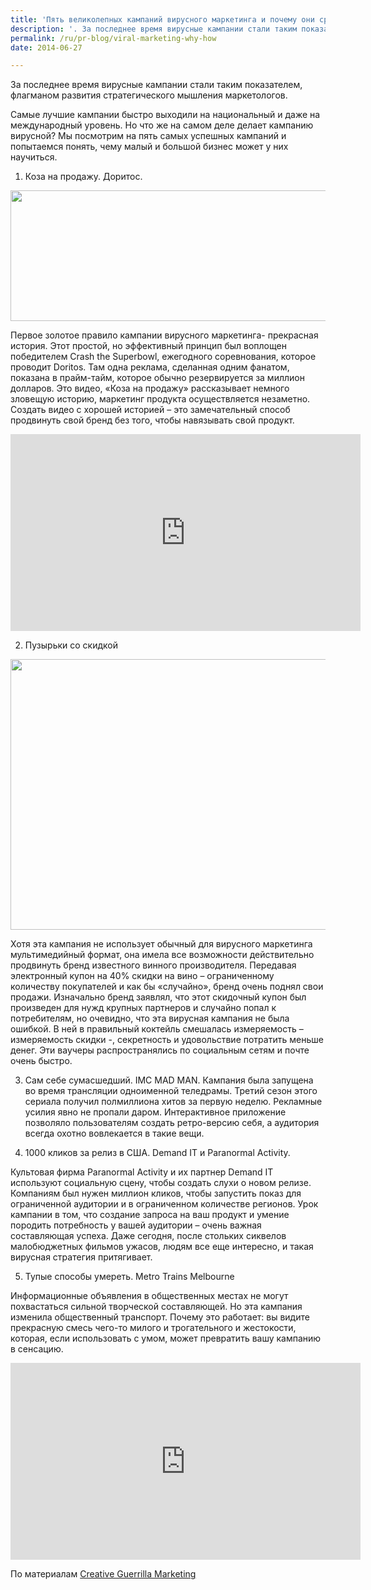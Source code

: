 ```yaml
---
title: 'Пять великолепных кампаний вирусного маркетинга и почему они сработали'
description: '. За последнее время вирусные кампании стали таким показателем, флагманом развития стратегического мышления маркетологов.'
permalink: /ru/pr-blog/viral-marketing-why-how
date: 2014-06-27

---
```


За последнее время вирусные кампании стали таким показателем, флагманом развития стратегического мышления маркетологов.

 Самые лучшие кампании быстро выходили на национальный и даже на международный уровень. Но что же на самом деле делает кампанию вирусной? Мы посмотрим на пять самых успешных кампаний и попытаемся понять, чему малый и большой бизнес может у них научиться.

1.	Коза на продажу. Доритос.

<img src="{{ site.assets }}/upload/viral-marketing-1110x400.jpg" alt="" class="post__img" width="580" height="209">

Первое  золотое правило кампании вирусного маркетинга-  прекрасная история. Этот простой, но эффективный принцип был воплощен победителем Crash the Superbowl, ежегодного соревнования, которое проводит Doritos. Там одна реклама, сделанная одним фанатом, показана в прайм-тайм, которое обычно резервируется за миллион долларов. Это видео, «Коза на продажу» рассказывает немного зловещую историю, маркетинг продукта осуществляется незаметно. Создать видео с хорошей историей – это замечательный способ продвинуть свой бренд без того, чтобы навязывать свой продукт.

<iframe width="560" height="315" src="https://www.youtube.com/embed/4d8ZDSyFS2g" frameborder="0" allowfullscreen></iframe>

2.	Пузырьки со скидкой

<img src="{{ site.assets }}/upload/threshers-e1390885046884.jpg" alt="" class="post__img" width="580" height="433">

Хотя эта кампания не использует обычный для вирусного маркетинга мультимедийный формат, она имела все возможности действительно продвинуть бренд известного винного производителя. Передавая электронный купон на 40% скидки на вино – ограниченному количеству покупателей и как бы «случайно», бренд очень поднял свои продажи. Изначально бренд заявлял, что этот скидочный купон был произведен для нужд крупных партнеров и случайно попал к потребителям, но очевидно, что эта вирусная кампания не была ошибкой. В ней в правильный коктейль смешалась измеряемость – измеряемость скидки -, секретность и удовольствие потратить меньше денег. Эти ваучеры распространялись по социальным  сетям и почте очень быстро.

3.	Сам себе сумасшедший. IMC MAD MAN. Кампания была запущена во время трансляции одноименной теледрамы. Третий сезон этого сериала получил полмиллиона хитов за первую неделю. Рекламные усилия явно не пропали даром. Интерактивное  приложение позволяло пользователям создать ретро-версию себя, а аудитория всегда охотно вовлекается в такие вещи.

4.	1000 кликов за релиз в США. Demand IT и Paranormal Activity.

Культовая фирма Paranormal Activity и их партнер Demand IT используют социальную сцену, чтобы создать слухи о новом релизе. Компаниям был нужен миллион кликов, чтобы запустить показ  для ограниченной аудитории и в ограниченном количестве регионов. Урок кампании в том, что создание запроса на ваш продукт и умение породить потребность у вашей аудитории – очень важная составляющая успеха. Даже сегодня, после стольких  сиквелов малобюджетных фильмов ужасов, людям все еще интересно, и такая вирусная стратегия притягивает.

5. Тупые способы умереть. Metro Trains Melbourne

Информационные объявления в общественных местах не могут похвастаться сильной творческой составляющей. Но эта кампания изменила общественный транспорт. Почему это работает: вы видите прекрасную смесь чего-то милого и трогательного и жестокости, которая, если использовать с умом, может превратить вашу кампанию в сенсацию.

<iframe width="560" height="315" src="https://www.youtube.com/embed/ev-R0tsreBw" frameborder="0" allowfullscreen></iframe>

По материалам <a href="http://www.creativeguerrillamarketing.com/viral-marketing/5-great-viral-marketing-campaigns-worked/">Creative Guerrilla Marketing</a>

